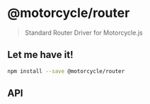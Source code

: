 # @motorcycle/router

> Standard Router Driver for Motorcycle.js

<!-- Write a short summary about your library here -->

## Let me have it!
```sh
npm install --save @motorcycle/router
```

## API

<!-- Describe your API here -->
